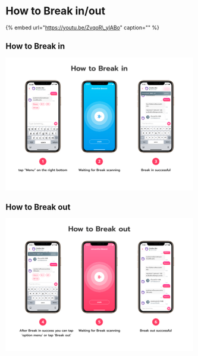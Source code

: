 # How to Break in/out

{% embed url="https://youtu.be/ZvqoR\_ylABo" caption="" %}

## How to Break in

![](../.gitbook/assets/15-qr-code-1-.png)

## How to Break out

![](../.gitbook/assets/16-qr-code.png)

